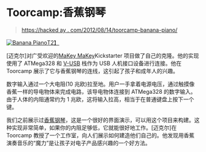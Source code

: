 # Toorcamp:香蕉钢琴

> [https://hacked ay . com/2012/08/14/toorcamp-banana-piano/](https://hackaday.com/2012/08/14/toorcamp-banana-piano/)

[![Banana Piano](../Images/0157996861024d9a2c2e6f55791637e2.png "Banana Piano")T2】](http://hackaday.com/2012/08/14/toorcamp-banana-piano/7773312762_5ba4de8e60_k/)

[迈克尔]对广受欢迎的[MaKey MaKey](http://www.makeymakey.com/ "MaKey MaKey")Kickstarter 项目做了自己的克隆。他的实现使用了 ATMega328 和 [V-USB](http://www.obdev.at/products/vusb/index.html "V-USB") 栈作为 USB 人机接口设备进行连接。他在 Toorcamp 展示了它与香蕉钢琴的连线，这引起了孩子和成年人的兴趣。

数字输入通过一个大电阻(10 兆欧)拉至地。用户一手拿着电源电压，通过触摸像香蕉一样的导电物体来完成电路，该导电物体连接到 ATMega328 的数字输入。由于人体的内阻通常约为 1 兆欧，这将输入拉高，相当于在普通键盘上按下一个键。

我们之前展示过[香蕉钢琴](http://hackaday.com/tag/banana/ "Bananas!")，这是一个很好的界面演示，可以用这个项目来构建。这种实现非常简单，如果你的内阻足够低，它就能很好地工作。[迈克尔]在 Toorcamp 教授了一个工作室，向人们展示如何建造他们自己的。他发现用香蕉演奏音乐的“魔力”是让孩子对电子产品感兴趣的一个好方法。